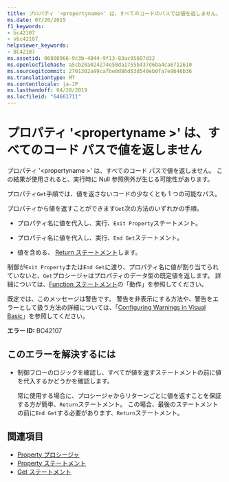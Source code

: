 ```yaml
---
title: プロパティ '<propertyname>' は、すべてのコードのパスでは値を返しません。
ms.date: 07/20/2015
f1_keywords:
- bc42107
- vbc42107
helpviewer_keywords:
- BC42107
ms.assetid: 06800966-9c3b-4844-9f13-83ac95607d32
ms.openlocfilehash: a5cb28a024274e58da1755b437d6ba4ca6712610
ms.sourcegitcommit: 2701302a99cafbe0d86d53d540eb0fa7e9b46b36
ms.translationtype: MT
ms.contentlocale: ja-JP
ms.lasthandoff: 04/28/2019
ms.locfileid: "64661711"
---
```

# <a name="property-propertyname-doesnt-return-a-value-on-all-code-paths"></a>プロパティ '\<propertyname >' は、すべてのコード パスで値を返しません
プロパティ '\<propertyname >' は、すべてのコード パスで値を返しません。 この結果が使用されると、実行時に Null 参照例外が生じる可能性があります。  
  
 プロパティ`Get`手順では、値を返さないコードの少なくとも 1 つの可能なパス。  
  
 プロパティから値を返すことができます`Get`次の方法のいずれかの手順。  
  
- プロパティ名に値を代入し、実行、`Exit Property`ステートメント。  
  
- プロパティ名に値を代入し、実行、`End Get`ステートメント。  
  
- 値を含める、 [Return ステートメント](../../../visual-basic/language-reference/statements/return-statement.md)します。  
  
 制御が`Exit Property`または`End Get`に渡り、プロパティ名に値が割り当てられていないと、`Get`プロシージャはプロパティのデータ型の既定値を返します。 詳細については、[Function ステートメント](../../../visual-basic/language-reference/statements/function-statement.md)の「動作」を参照してください。  
  
 既定では、このメッセージは警告です。 警告を非表示にする方法や、警告をエラーとして扱う方法の詳細については、「[Configuring Warnings in Visual Basic](/visualstudio/ide/configuring-warnings-in-visual-basic)」を参照してください。  
  
 **エラー ID:** BC42107  
  
## <a name="to-correct-this-error"></a>このエラーを解決するには  
  
- 制御フローのロジックを確認し、すべてが値を返すステートメントの前に値を代入するかどうかを確認します。  
  
     常に使用する場合に、プロシージャからリターンごとに値を返すことを保証する方が簡単、`Return`ステートメント。 この場合、最後のステートメントの前に`End Get`する必要があります、`Return`ステートメント。  
  
## <a name="see-also"></a>関連項目

- [Property プロシージャ](../../../visual-basic/programming-guide/language-features/procedures/property-procedures.md)
- [Property ステートメント](../../../visual-basic/language-reference/statements/property-statement.md)
- [Get ステートメント](../../../visual-basic/language-reference/statements/get-statement.md)
